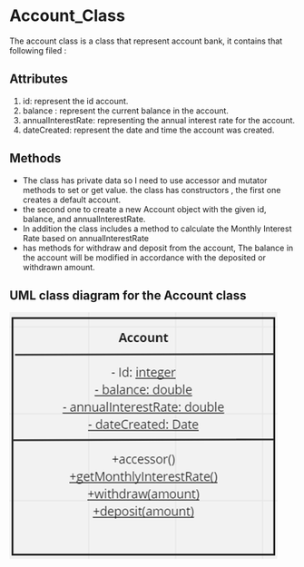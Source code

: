 # Account_Class
The account class is a class that represent account bank, it contains that following filed : 
## Attributes 
1.	id: represent the id account.
2.	balance : represent the current balance in the account.
3.	annualInterestRate: representing the annual interest rate for the account.
4.	dateCreated: represent the date and time the account was created.

## Methods
* The class has private data so I need to use accessor and mutator methods to set or get value. the class has constructors , the first one creates a default account. 
* the second one to create a new Account object with the given id, balance, and annualInterestRate.
* In addition the class includes a method to calculate the Monthly Interest Rate  based on annualInterestRate
* has methods for withdraw and deposit from the account, The balance in the account will be modified in accordance with the deposited or withdrawn amount.

## UML class diagram for the Account class
![alt text](/assets/image.png)

